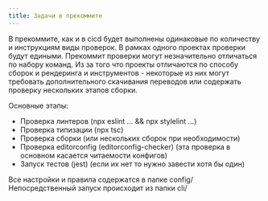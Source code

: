 ```yaml
---
title: Задачи в прекоммите
---
```


В прекоммите, как и в cicd будет выполнены одинаковые по количеству и инструкциям виды проверок. В рамках одного проектах проверки будут едиными.
Прекоммит проверки могут незначительно отличаться по набору команд. Из за того что проекты отличаются по способу сборок и рендеринга и инструментов - некоторые из них могут требовать дополнительного скачивания переводов или содержать проверку нескольких этапов сборки.

Основные этапы:
 - Проверка линтеров (npx eslint ... && npx stylelint ...)
 - Проверка типизации (npx tsc)
 - Проверка сборки (или нескольких сборок при необходимости)
 - Проверка editorconfig (editorconfig-checker) (эта проверка в основном касается читаемости конфигов)
 - Запуск тестов (jest) (если их нет то нужно завести хотя бы один)

Все настройки и правила содержатся в папке config/<br/>
Непосредственный запуск происходит из папки cli/ 